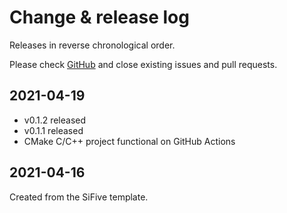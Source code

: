 # Change & release log

Releases in reverse chronological order.

Please check
[GitHub](https://github.com/xpack/hello-world-template-xpack/issues/)
and close existing issues and pull requests.

## 2021-04-19

- v0.1.2 released
- v0.1.1 released
- CMake C/C++ project functional on GitHub Actions

## 2021-04-16

Created from the SiFive template.
